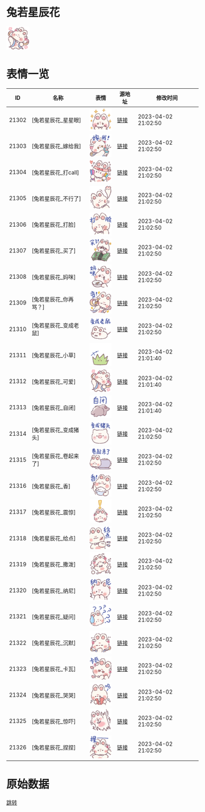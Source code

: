 # 兔若星辰花

<img src="./cover.png" height="60" alt="cover" />

# 表情一览

|ID|名称|表情|源地址|修改时间|
|----|----|----|----|----|
|21302|[兔若星辰花_星星眼]|<img src="./pic/021302_%5B兔若星辰花_星星眼%5D.png" height="60" alt="星星眼"/>|[链接](https://i0.hdslb.com/bfs/garb/e79f0aab03ba95976969d332f3989af738dad67b.png)|2023-04-02 21:02:50|
|21303|[兔若星辰花_嫁给我]|<img src="./pic/021303_%5B兔若星辰花_嫁给我%5D.png" height="60" alt="嫁给我"/>|[链接](https://i0.hdslb.com/bfs/garb/1976a62e2e7968353f854a7616434d7eae846c41.png)|2023-04-02 21:02:50|
|21304|[兔若星辰花_打call]|<img src="./pic/021304_%5B兔若星辰花_打call%5D.png" height="60" alt="打call"/>|[链接](https://i0.hdslb.com/bfs/garb/5fd2a0b4825d33cc3d7a2264f5447adfb8bbf58b.png)|2023-04-02 21:02:50|
|21305|[兔若星辰花_不行了]|<img src="./pic/021305_%5B兔若星辰花_不行了%5D.png" height="60" alt="不行了"/>|[链接](https://i0.hdslb.com/bfs/garb/720eaf1d67bafad2717765d297321812b692b4b5.png)|2023-04-02 21:02:50|
|21306|[兔若星辰花_打脸]|<img src="./pic/021306_%5B兔若星辰花_打脸%5D.png" height="60" alt="打脸"/>|[链接](https://i0.hdslb.com/bfs/garb/0f2be10171edd2f4a825036ee876ab7f15b3d794.png)|2023-04-02 21:02:50|
|21307|[兔若星辰花_买了]|<img src="./pic/021307_%5B兔若星辰花_买了%5D.png" height="60" alt="买了"/>|[链接](https://i0.hdslb.com/bfs/garb/7db2559815638e5614dd08c0ca214288faa81e14.png)|2023-04-02 21:02:50|
|21308|[兔若星辰花_妈咪]|<img src="./pic/021308_%5B兔若星辰花_妈咪%5D.png" height="60" alt="妈咪"/>|[链接](https://i0.hdslb.com/bfs/garb/d5f3547c8a2856545cb396427afdbb60fb8b2b8e.png)|2023-04-02 21:02:50|
|21309|[兔若星辰花_你再骂？]|<img src="./pic/021309_%5B兔若星辰花_你再骂？%5D.png" height="60" alt="你再骂？"/>|[链接](https://i0.hdslb.com/bfs/garb/6a2407cf8b5e554e5600016441e95d0db6f21d61.png)|2023-04-02 21:02:50|
|21310|[兔若星辰花_变成老鼠]|<img src="./pic/021310_%5B兔若星辰花_变成老鼠%5D.png" height="60" alt="变成老鼠"/>|[链接](https://i0.hdslb.com/bfs/garb/ffad29a06cb3e692b3d8708e0e35ed6938c6a6ec.png)|2023-04-02 21:02:50|
|21311|[兔若星辰花_小草]|<img src="./pic/021311_%5B兔若星辰花_小草%5D.png" height="60" alt="小草"/>|[链接](https://i0.hdslb.com/bfs/garb/fc1b192483da124b96d2d477dcf4dac8593924a4.png)|2023-04-02 21:01:40|
|21312|[兔若星辰花_可爱]|<img src="./pic/021312_%5B兔若星辰花_可爱%5D.png" height="60" alt="可爱"/>|[链接](https://i0.hdslb.com/bfs/garb/5ad26310a2c84102882ec29ed62a2e6a924740a3.png)|2023-04-02 21:01:40|
|21313|[兔若星辰花_自闭]|<img src="./pic/021313_%5B兔若星辰花_自闭%5D.png" height="60" alt="自闭"/>|[链接](https://i0.hdslb.com/bfs/garb/8ec0d27d6242e09faf4bade180315b5f0394b0b5.png)|2023-04-02 21:01:40|
|21314|[兔若星辰花_变成猪头]|<img src="./pic/021314_%5B兔若星辰花_变成猪头%5D.png" height="60" alt="变成猪头"/>|[链接](https://i0.hdslb.com/bfs/garb/9e7760d1b1af57269e69016a3860803221ee4b91.png)|2023-04-02 21:02:50|
|21315|[兔若星辰花_卷起来了]|<img src="./pic/021315_%5B兔若星辰花_卷起来了%5D.png" height="60" alt="卷起来了"/>|[链接](https://i0.hdslb.com/bfs/garb/a04057c37e7c74a0ba01e93c1af2e4521df2f2e4.png)|2023-04-02 21:02:50|
|21316|[兔若星辰花_香]|<img src="./pic/021316_%5B兔若星辰花_香%5D.png" height="60" alt="香"/>|[链接](https://i0.hdslb.com/bfs/garb/37c2fd910090e1b40c3ac91e803d2e437e477515.png)|2023-04-02 21:02:50|
|21317|[兔若星辰花_震惊]|<img src="./pic/021317_%5B兔若星辰花_震惊%5D.png" height="60" alt="震惊"/>|[链接](https://i0.hdslb.com/bfs/garb/e0366e4e737872725d1a5f2c793187dd502670d6.png)|2023-04-02 21:02:50|
|21318|[兔若星辰花_给点]|<img src="./pic/021318_%5B兔若星辰花_给点%5D.png" height="60" alt="给点"/>|[链接](https://i0.hdslb.com/bfs/garb/dd63bed08fc0a44e677812aa36303119fbccb7c4.png)|2023-04-02 21:02:50|
|21319|[兔若星辰花_撒泼]|<img src="./pic/021319_%5B兔若星辰花_撒泼%5D.png" height="60" alt="撒泼"/>|[链接](https://i0.hdslb.com/bfs/garb/9338b4793fc80bdf6dde011c5bb913cf3815796f.png)|2023-04-02 21:02:50|
|21320|[兔若星辰花_纳尼]|<img src="./pic/021320_%5B兔若星辰花_纳尼%5D.png" height="60" alt="纳尼"/>|[链接](https://i0.hdslb.com/bfs/garb/258c59366820d6bdf8a3ece899480b32709a89a5.png)|2023-04-02 21:02:50|
|21321|[兔若星辰花_疑问]|<img src="./pic/021321_%5B兔若星辰花_疑问%5D.png" height="60" alt="疑问"/>|[链接](https://i0.hdslb.com/bfs/garb/2d6b39c4a9cf68ca7b45928f535d7c07055c4d12.png)|2023-04-02 21:02:50|
|21322|[兔若星辰花_沉默]|<img src="./pic/021322_%5B兔若星辰花_沉默%5D.png" height="60" alt="沉默"/>|[链接](https://i0.hdslb.com/bfs/garb/faeca526fbdce67c324460996ea43f51b9764835.png)|2023-04-02 21:02:50|
|21323|[兔若星辰花_卡瓦]|<img src="./pic/021323_%5B兔若星辰花_卡瓦%5D.png" height="60" alt="卡瓦"/>|[链接](https://i0.hdslb.com/bfs/garb/1f8461c1e92d04cfd0222828c7eb58619c3922e0.png)|2023-04-02 21:02:50|
|21324|[兔若星辰花_哭哭]|<img src="./pic/021324_%5B兔若星辰花_哭哭%5D.png" height="60" alt="哭哭"/>|[链接](https://i0.hdslb.com/bfs/garb/42b8992da3027b6772619300daa9bd7e6f3578e8.png)|2023-04-02 21:02:50|
|21325|[兔若星辰花_惊吓]|<img src="./pic/021325_%5B兔若星辰花_惊吓%5D.png" height="60" alt="惊吓"/>|[链接](https://i0.hdslb.com/bfs/garb/2e01191f62276fb5a01bf799003c3a233adad09b.png)|2023-04-02 21:02:50|
|21326|[兔若星辰花_捏捏]|<img src="./pic/021326_%5B兔若星辰花_捏捏%5D.png" height="60" alt="捏捏"/>|[链接](https://i0.hdslb.com/bfs/garb/1a8872ef0554f01032bc6cb1bd277c66c1faddfa.png)|2023-04-02 21:02:50|

# 原始数据

[跳转](./raw.json)

